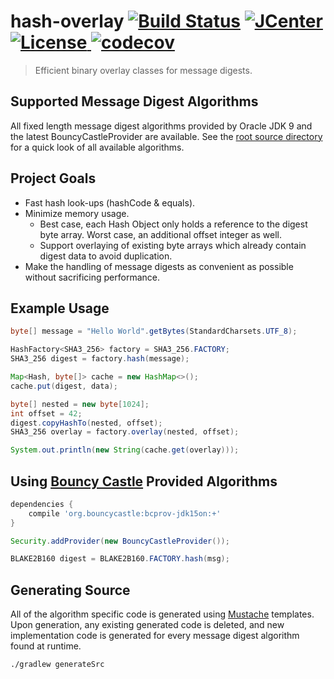 # hash-overlay [![Build Status](https://travis-ci.org/comodal/hash-overlay.svg)](https://travis-ci.org/comodal/hash-overlay) [![JCenter](https://api.bintray.com/packages/comodal/libraries/hash-overlay/images/download.svg) ](https://bintray.com/comodal/libraries/hash-overlay/_latestVersion) [![License](http://img.shields.io/badge/license-Apache--2-blue.svg?style=flat) ](LICENSE) [![codecov](https://codecov.io/gh/comodal/hash-overlay/branch/master/graph/badge.svg)](https://codecov.io/gh/comodal/hash-overlay)

> Efficient binary overlay classes for message digests.

## Supported Message Digest Algorithms

All fixed length message digest algorithms provided by Oracle JDK 9 and the latest BouncyCastleProvider are available.  See the [root source directory](src/systems.comodal.hash_overlay/java/systems/comodal/hash) for a quick look of all available algorithms.

## Project Goals

* Fast hash look-ups (hashCode & equals).
* Minimize memory usage.
  * Best case, each Hash Object only holds a reference to the digest byte array.  Worst case, an additional offset integer as well.
  * Support overlaying of existing byte arrays which already contain digest data to avoid duplication.
* Make the handling of message digests as convenient as possible without sacrificing performance.

## Example Usage
```java
byte[] message = "Hello World".getBytes(StandardCharsets.UTF_8);

HashFactory<SHA3_256> factory = SHA3_256.FACTORY;
SHA3_256 digest = factory.hash(message);

Map<Hash, byte[]> cache = new HashMap<>();
cache.put(digest, data);

byte[] nested = new byte[1024];
int offset = 42;
digest.copyHashTo(nested, offset);
SHA3_256 overlay = factory.overlay(nested, offset);

System.out.println(new String(cache.get(overlay)));
```

## Using [Bouncy Castle](https://www.bouncycastle.org/) Provided Algorithms

```groovy
dependencies {
    compile 'org.bouncycastle:bcprov-jdk15on:+'
}
```

```java
Security.addProvider(new BouncyCastleProvider());

BLAKE2B160 digest = BLAKE2B160.FACTORY.hash(msg);

```

## Generating Source

All of the algorithm specific code is generated using [Mustache](https://github.com/spullara/mustache.java) templates.  Upon generation, any existing generated code is deleted, and new implementation code is generated for every message digest algorithm found at runtime.

```bash
./gradlew generateSrc
```
